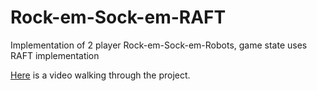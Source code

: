 # Rock-em-Sock-em-RAFT
Implementation of 2 player Rock-em-Sock-em-Robots, game state uses RAFT implementation

[Here](https://www.youtube.com/watch?v=VBcIQC6Ze3M) is a video walking through the project. 
